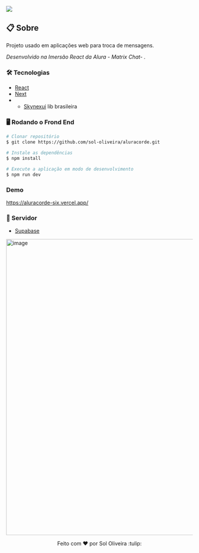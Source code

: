![](https___aluracorde-six.vercel.app.gif)


## 📋 Sobre
<p>
Projeto usado em aplicações web para troca de mensagens.</p>

<p><i>Desenvolvido na Imersão React da Alura - Matrix Chat- .</i></p>


### 🛠 Tecnologias

- [React](https://pt-br.reactjs.org/)
- [Next](https://https://nextjs.org/docs) 
- - [Skynexui](https://skynexui.dev/) lib brasileira


### 🖥️ Rodando o Frond End 

```bash
# Clonar repositório
$ git clone https://github.com/sol-oliveira/aluracorde.git

# Instale as dependências
$ npm install

# Execute a aplicação em modo de desenvolvimento
$ npm run dev
```

### Demo
<a>https://aluracorde-six.vercel.app/<a>
  

### 🎲 Servidor

- [Supabase](https://app.supabase.com/)
  
<img width="800" alt="image"  src="https://user-images.githubusercontent.com/71611273/175020217-c6d7178a-939e-4c5a-bcbb-13a8b0e9ef3e.png">

<p align="center" dir="auto">Feito com <g-emoji class="g-emoji" alias="hearts" fallback-src="https://github.githubassets.com/images/icons/emoji/unicode/2665.png">♥</g-emoji>
  por Sol Oliveira :tulip:</p>


